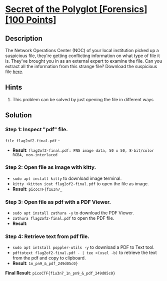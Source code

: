 # [Secret of the Polyglot [Forensics] [100 Points]](https://play.picoctf.org/practice/challenge/423?category=4&originalEvent=73&page=1) #

## Description ##
The Network Operations Center (NOC) of your local institution picked up a suspicious file, they're getting conflicting information on what type of file it is. 
They've brought you in as an external expert to examine the file. 
Can you extract all the information from this strange file?
Download the suspicious file [here](https://artifacts.picoctf.net/c_titan/8/flag2of2-final.pdf).

## Hints ##
1. This problem can be solved by just opening the file in different ways

## Solution ##

### Step 1: Inspect "pdf" file. ###
`file flag2of2-final.pdf` - 
* **Result**:
  `flag2of2-final.pdf: PNG image data, 50 x 50, 8-bit/color RGBA, non-interlaced`

### Step 2: Open file as image with kitty. ###
* `sudo apt install kitty` to download image terminal.
* `kitty +kitten icat flag2of2-final.pdf` to open the file as image.
* **Result**: `picoCTF{f1u3n7_`

### Step 3: Open file as pdf with a PDF Viewer. ###
* `sudo apt install zathura -y` to download the PDF Viewer.
* `zathura flag2of2-final.pdf` to open the PDF file.
* **Result**: 

### Step 4: Retrieve text from pdf file. ###
* `sudo apt intstall poppler-utils -y` to download a PDF to Text tool.
* `pdftotext flag2of2-final.pdf - | tee >(xsel -b)` to retrieve the text from the pdf and copy to clipboard.
* **Result**: `1n_pn9_&_pdf_249d05c0}`

**Final Result**: `picoCTF{f1u3n7_1n_pn9_&_pdf_249d05c0}`
